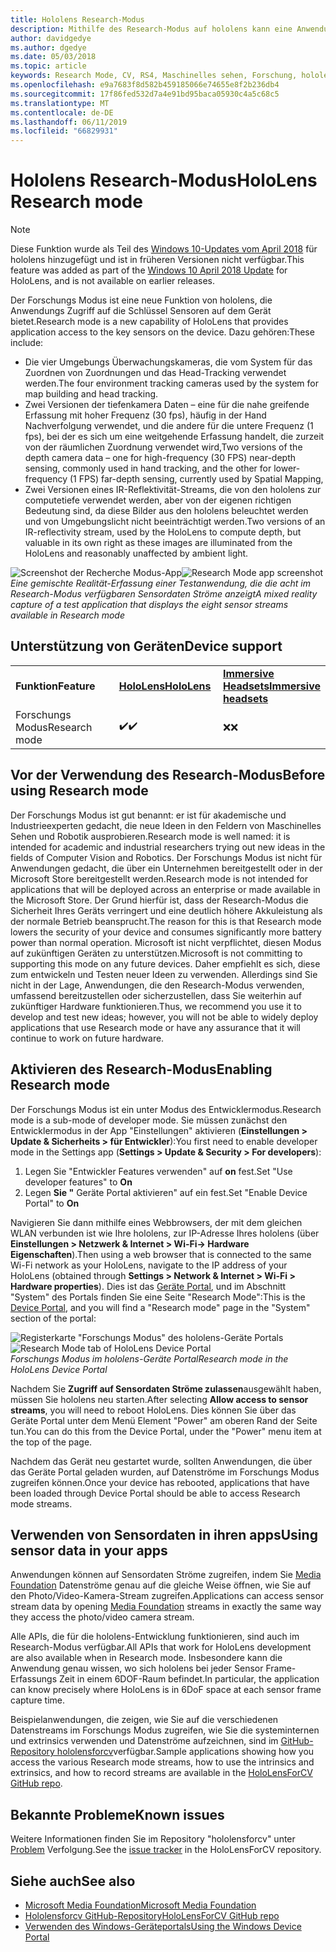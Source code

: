 ```yaml
---
title: Hololens Research-Modus
description: Mithilfe des Research-Modus auf hololens kann eine Anwendung auf wichtige Geräte Sensordaten Ströme (Tiefe, Umgebungs Überwachung und IR-Reflektivität) zugreifen.
author: davidgedye
ms.author: dgedye
ms.date: 05/03/2018
ms.topic: article
keywords: Research Mode, CV, RS4, Maschinelles sehen, Forschung, hololens
ms.openlocfilehash: e9a7683f8d582b459185066e74655e8f2b236db4
ms.sourcegitcommit: 17f86fed532d7a4e91bd95baca05930c4a5c68c5
ms.translationtype: MT
ms.contentlocale: de-DE
ms.lasthandoff: 06/11/2019
ms.locfileid: "66829931"
---
```

# <a name="hololens-research-mode"></a><span data-ttu-id="469f2-104">Hololens Research-Modus</span><span class="sxs-lookup"><span data-stu-id="469f2-104">HoloLens Research mode</span></span>

> [!NOTE]
> <span data-ttu-id="469f2-105">Diese Funktion wurde als Teil des [Windows 10-Updates vom April 2018](release-notes-april-2018.md) für hololens hinzugefügt und ist in früheren Versionen nicht verfügbar.</span><span class="sxs-lookup"><span data-stu-id="469f2-105">This feature was added as part of the [Windows 10 April 2018 Update](release-notes-april-2018.md) for HoloLens, and is not available on earlier releases.</span></span>

<span data-ttu-id="469f2-106">Der Forschungs Modus ist eine neue Funktion von hololens, die Anwendungs Zugriff auf die Schlüssel Sensoren auf dem Gerät bietet.</span><span class="sxs-lookup"><span data-stu-id="469f2-106">Research mode is a new capability of HoloLens that provides application access to the key sensors on the device.</span></span> <span data-ttu-id="469f2-107">Dazu gehören:</span><span class="sxs-lookup"><span data-stu-id="469f2-107">These include:</span></span>
- <span data-ttu-id="469f2-108">Die vier Umgebungs Überwachungskameras, die vom System für das Zuordnen von Zuordnungen und das Head-Tracking verwendet werden.</span><span class="sxs-lookup"><span data-stu-id="469f2-108">The four environment tracking cameras used by the system for map building and head tracking.</span></span>
- <span data-ttu-id="469f2-109">Zwei Versionen der tiefenkamera Daten – eine für die nahe greifende Erfassung mit hoher Frequenz (30 fps), häufig in der Hand Nachverfolgung verwendet, und die andere für die untere Frequenz (1 fps), bei der es sich um eine weitgehende Erfassung handelt, die zurzeit von der räumlichen Zuordnung verwendet wird,</span><span class="sxs-lookup"><span data-stu-id="469f2-109">Two versions of the depth camera data – one for high-frequency (30 FPS) near-depth sensing, commonly used in hand tracking, and the other for lower-frequency (1 FPS) far-depth sensing, currently used by Spatial Mapping,</span></span>
- <span data-ttu-id="469f2-110">Zwei Versionen eines IR-Reflektivität-Streams, die von den hololens zur computetiefe verwendet werden, aber von der eigenen richtigen Bedeutung sind, da diese Bilder aus den hololens beleuchtet werden und von Umgebungslicht nicht beeinträchtigt werden.</span><span class="sxs-lookup"><span data-stu-id="469f2-110">Two versions of an IR-reflectivity stream, used by the HoloLens to compute depth, but valuable in its own right as these images are illuminated from the HoloLens and reasonably unaffected by ambient light.</span></span>

<span data-ttu-id="469f2-111">![Screenshot der Recherche Modus-App](images/sensor-stream-viewer.jpg)</span><span class="sxs-lookup"><span data-stu-id="469f2-111">![Research Mode app screenshot](images/sensor-stream-viewer.jpg)</span></span><br>
<span data-ttu-id="469f2-112">*Eine gemischte Realität-Erfassung einer Testanwendung, die die acht im Research-Modus verfügbaren Sensordaten Ströme anzeigt*</span><span class="sxs-lookup"><span data-stu-id="469f2-112">*A mixed reality capture of a test application that displays the eight sensor streams available in Research mode*</span></span>

## <a name="device-support"></a><span data-ttu-id="469f2-113">Unterstützung von Geräten</span><span class="sxs-lookup"><span data-stu-id="469f2-113">Device support</span></span>

<table>
    <colgroup>
    <col width="33%" />
    <col width="33%" />
    <col width="33%" />
    </colgroup>
    <tr>
        <td><span data-ttu-id="469f2-114"><strong>Funktion</strong></span><span class="sxs-lookup"><span data-stu-id="469f2-114"><strong>Feature</strong></span></span></td>
        <td><span data-ttu-id="469f2-115"><a href="hololens-hardware-details.md"><strong>HoloLens</strong></a></span><span class="sxs-lookup"><span data-stu-id="469f2-115"><a href="hololens-hardware-details.md"><strong>HoloLens</strong></a></span></span></td>
        <td><span data-ttu-id="469f2-116"><a href="immersive-headset-hardware-details.md"><strong>Immersive Headsets</strong></a></span><span class="sxs-lookup"><span data-stu-id="469f2-116"><a href="immersive-headset-hardware-details.md"><strong>Immersive headsets</strong></a></span></span></td>
    </tr>
     <tr>
        <td><span data-ttu-id="469f2-117">Forschungs Modus</span><span class="sxs-lookup"><span data-stu-id="469f2-117">Research mode</span></span></td>
        <td><span data-ttu-id="469f2-118">✔️</span><span class="sxs-lookup"><span data-stu-id="469f2-118">✔️</span></span></td>
        <td><span data-ttu-id="469f2-119">❌</span><span class="sxs-lookup"><span data-stu-id="469f2-119">❌</span></span></td>
    </tr>
</table>

## <a name="before-using-research-mode"></a><span data-ttu-id="469f2-120">Vor der Verwendung des Research-Modus</span><span class="sxs-lookup"><span data-stu-id="469f2-120">Before using Research mode</span></span>

<span data-ttu-id="469f2-121">Der Forschungs Modus ist gut benannt: er ist für akademische und Industrieexperten gedacht, die neue Ideen in den Feldern von Maschinelles Sehen und Robotik ausprobieren.</span><span class="sxs-lookup"><span data-stu-id="469f2-121">Research mode is well named: it is intended for academic and industrial researchers trying out new ideas in the fields of Computer Vision and Robotics.</span></span>  <span data-ttu-id="469f2-122">Der Forschungs Modus ist nicht für Anwendungen gedacht, die über ein Unternehmen bereitgestellt oder in der Microsoft Store bereitgestellt werden.</span><span class="sxs-lookup"><span data-stu-id="469f2-122">Research mode is not intended for applications that will be deployed across an enterprise or made available in the Microsoft Store.</span></span> <span data-ttu-id="469f2-123">Der Grund hierfür ist, dass der Research-Modus die Sicherheit Ihres Geräts verringert und eine deutlich höhere Akkuleistung als der normale Betrieb beansprucht.</span><span class="sxs-lookup"><span data-stu-id="469f2-123">The reason for this is that Research mode lowers the security of your device and consumes significantly more battery power than normal operation.</span></span> <span data-ttu-id="469f2-124">Microsoft ist nicht verpflichtet, diesen Modus auf zukünftigen Geräten zu unterstützen.</span><span class="sxs-lookup"><span data-stu-id="469f2-124">Microsoft is not committing to supporting this mode on any future devices.</span></span> <span data-ttu-id="469f2-125">Daher empfiehlt es sich, diese zum entwickeln und Testen neuer Ideen zu verwenden. Allerdings sind Sie nicht in der Lage, Anwendungen, die den Research-Modus verwenden, umfassend bereitzustellen oder sicherzustellen, dass Sie weiterhin auf zukünftiger Hardware funktionieren.</span><span class="sxs-lookup"><span data-stu-id="469f2-125">Thus, we recommend you use it to develop and test new ideas; however, you will not be able to widely deploy applications that use Research mode or have any assurance that it will continue to work on future hardware.</span></span>

## <a name="enabling-research-mode"></a><span data-ttu-id="469f2-126">Aktivieren des Research-Modus</span><span class="sxs-lookup"><span data-stu-id="469f2-126">Enabling Research mode</span></span>

<span data-ttu-id="469f2-127">Der Forschungs Modus ist ein unter Modus des Entwicklermodus.</span><span class="sxs-lookup"><span data-stu-id="469f2-127">Research mode is a sub-mode of developer mode.</span></span> <span data-ttu-id="469f2-128">Sie müssen zunächst den Entwicklermodus in der App "Einstellungen" aktivieren (**Einstellungen > Update & Sicherheits > für Entwickler**):</span><span class="sxs-lookup"><span data-stu-id="469f2-128">You first need to enable developer mode in the Settings app (**Settings > Update & Security > For developers**):</span></span>

1. <span data-ttu-id="469f2-129">Legen Sie "Entwickler Features verwenden" auf **on** fest.</span><span class="sxs-lookup"><span data-stu-id="469f2-129">Set "Use developer features" to **On**</span></span>
2. <span data-ttu-id="469f2-130">Legen **Sie "** Geräte Portal aktivieren" auf ein fest.</span><span class="sxs-lookup"><span data-stu-id="469f2-130">Set "Enable Device Portal" to **On**</span></span>

<span data-ttu-id="469f2-131">Navigieren Sie dann mithilfe eines Webbrowsers, der mit dem gleichen WLAN verbunden ist wie Ihre hololens, zur IP-Adresse Ihres hololens (über **Einstellungen > Netzwerk & Internet > Wi-Fi-> Hardware Eigenschaften**).</span><span class="sxs-lookup"><span data-stu-id="469f2-131">Then using a web browser that is connected to the same Wi-Fi network as your HoloLens, navigate to the IP address of your HoloLens (obtained through **Settings > Network & Internet > Wi-Fi > Hardware properties**).</span></span> <span data-ttu-id="469f2-132">Dies ist das [Geräte Portal](using-the-windows-device-portal.md), und im Abschnitt "System" des Portals finden Sie eine Seite "Research Mode":</span><span class="sxs-lookup"><span data-stu-id="469f2-132">This is the [Device Portal](using-the-windows-device-portal.md), and you will find a "Research mode" page in the "System" section of the portal:</span></span>

<span data-ttu-id="469f2-133">![Registerkarte "Forschungs Modus" des hololens-Geräte Portals](images/ResearchModeDevPortal.png)</span><span class="sxs-lookup"><span data-stu-id="469f2-133">![Research Mode tab of HoloLens Device Portal](images/ResearchModeDevPortal.png)</span></span><br>
<span data-ttu-id="469f2-134">*Forschungs Modus im hololens-Geräte Portal*</span><span class="sxs-lookup"><span data-stu-id="469f2-134">*Research mode in the HoloLens Device Portal*</span></span>

<span data-ttu-id="469f2-135">Nachdem Sie **Zugriff auf Sensordaten Ströme zulassen**ausgewählt haben, müssen Sie hololens neu starten.</span><span class="sxs-lookup"><span data-stu-id="469f2-135">After selecting **Allow access to sensor streams**, you will need to reboot HoloLens.</span></span> <span data-ttu-id="469f2-136">Dies können Sie über das Geräte Portal unter dem Menü Element "Power" am oberen Rand der Seite tun.</span><span class="sxs-lookup"><span data-stu-id="469f2-136">You can do this from the Device Portal, under the "Power" menu item at the top of the page.</span></span>

<span data-ttu-id="469f2-137">Nachdem das Gerät neu gestartet wurde, sollten Anwendungen, die über das Geräte Portal geladen wurden, auf Datenströme im Forschungs Modus zugreifen können.</span><span class="sxs-lookup"><span data-stu-id="469f2-137">Once your device has rebooted, applications that have been loaded through Device Portal should be able to access Research mode streams.</span></span>

## <a name="using-sensor-data-in-your-apps"></a><span data-ttu-id="469f2-138">Verwenden von Sensordaten in ihren apps</span><span class="sxs-lookup"><span data-stu-id="469f2-138">Using sensor data in your apps</span></span>

<span data-ttu-id="469f2-139">Anwendungen können auf Sensordaten Ströme zugreifen, indem Sie [Media Foundation](https://msdn.microsoft.com/library/windows/desktop/ms694197) Datenströme genau auf die gleiche Weise öffnen, wie Sie auf den Photo/Video-Kamera-Stream zugreifen.</span><span class="sxs-lookup"><span data-stu-id="469f2-139">Applications can access sensor stream data by opening [Media Foundation](https://msdn.microsoft.com/library/windows/desktop/ms694197) streams in exactly the same way they access the photo/video camera stream.</span></span> 

<span data-ttu-id="469f2-140">Alle APIs, die für die hololens-Entwicklung funktionieren, sind auch im Research-Modus verfügbar.</span><span class="sxs-lookup"><span data-stu-id="469f2-140">All APIs that work for HoloLens development are also available when in Research mode.</span></span> <span data-ttu-id="469f2-141">Insbesondere kann die Anwendung genau wissen, wo sich hololens bei jeder Sensor Frame-Erfassungs Zeit in einem 6DOF-Raum befindet.</span><span class="sxs-lookup"><span data-stu-id="469f2-141">In particular, the application can know precisely where HoloLens is in 6DoF space at each sensor frame capture time.</span></span>

<span data-ttu-id="469f2-142">Beispielanwendungen, die zeigen, wie Sie auf die verschiedenen Datenstreams im Forschungs Modus zugreifen, wie Sie die systeminternen und extrinsics verwenden und Datenströme aufzeichnen, sind im [GitHub-Repository hololensforcv](https://github.com/Microsoft/HoloLensForCV)verfügbar.</span><span class="sxs-lookup"><span data-stu-id="469f2-142">Sample applications showing how you access the various Research mode streams, how to use the intrinsics and extrinsics, and how to record streams are available in the [HoloLensForCV GitHub repo](https://github.com/Microsoft/HoloLensForCV).</span></span>

## <a name="known-issues"></a><span data-ttu-id="469f2-143">Bekannte Probleme</span><span class="sxs-lookup"><span data-stu-id="469f2-143">Known issues</span></span>

<span data-ttu-id="469f2-144">Weitere Informationen finden Sie im Repository "hololensforcv" unter [Problem](https://github.com/Microsoft/HololensForCV/issues) Verfolgung.</span><span class="sxs-lookup"><span data-stu-id="469f2-144">See the [issue tracker](https://github.com/Microsoft/HololensForCV/issues) in the HoloLensForCV repository.</span></span>

## <a name="see-also"></a><span data-ttu-id="469f2-145">Siehe auch</span><span class="sxs-lookup"><span data-stu-id="469f2-145">See also</span></span>

* [<span data-ttu-id="469f2-146">Microsoft Media Foundation</span><span class="sxs-lookup"><span data-stu-id="469f2-146">Microsoft Media Foundation</span></span>](https://msdn.microsoft.com/library/windows/desktop/ms694197)
* [<span data-ttu-id="469f2-147">Hololensforcv GitHub-Repository</span><span class="sxs-lookup"><span data-stu-id="469f2-147">HoloLensForCV GitHub repo</span></span>](https://github.com/Microsoft/HoloLensForCV)
* [<span data-ttu-id="469f2-148">Verwenden des Windows-Geräteportals</span><span class="sxs-lookup"><span data-stu-id="469f2-148">Using the Windows Device Portal</span></span>](using-the-windows-device-portal.md)
